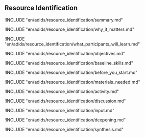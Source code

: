 
##  Resource Identification

<!-- ![](en/images/resource_identification.png "") -->

!INCLUDE "en/adids/resource_identification/summary.md"

<!-- Why The Topic Matters -->

!INCLUDE "en/adids/resource_identification/why_it_matters.md"

<!--  What Participants Will Learn -->

!INCLUDE "en/adids/resource_identification/what_participants_will_learn.md"

<!-- Objectives {.sidebar} -->

!INCLUDE "en/adids/resource_identification/objectives.md"

<!-- Baseline Skills -->

!INCLUDE "en/adids/resource_identification/baseline_skills.md"

<!-- Before you Start -->

!INCLUDE "en/adids/resource_identification/before_you_start.md"

<!-- Materials Needed [stub] -->

!INCLUDE "en/adids/resource_identification/materials_needed.md"

<!--Activity [stub] {.activity} -->

!INCLUDE "en/adids/resource_identification/activity.md"

<!--Discussion [stub] -->

!INCLUDE "en/adids/resource_identification/discussion.md"

<!-- Input -->

!INCLUDE "en/adids/resource_identification/input.md"

<!-- Deepening -->

!INCLUDE "en/adids/resource_identification/deepening.md"

<!--Synthesis [stub] {.synthesis} -->

!INCLUDE "en/adids/resource_identification/synthesis.md"
